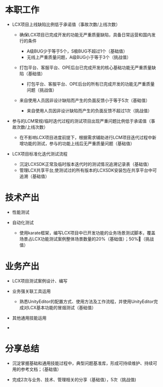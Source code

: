 # 本职工作
- LCX项目上线缺陷比例低于承诺值（事故次数/上线次数）
    - 确保LCX项目已完成开发的功能无严重质量缺陷，具备日常运营和国内发行的条件
        - A级BUG少于等于5个，S极BUG不超过1个（基础值）
        - 无线上严重质量问题，A级BUG小于等于3个（挑战值）

    - 打包平台、客服平台、OPE后台已完成开发的核心基础功能无严重质量缺陷（基础值）
        - 打包平台、客服平台、OPE后台的所有已完成开发的功能无严重质量问题（挑战值）

    - 来自使用人员因非设计缺陷而产生的负面反馈小于等于5次（基础值）
        - 来自使用人员因非设计缺陷而产生的负面反馈不超过1次（挑战值）

- 参与的LCM常规/临时迭代过程的测试项目出现严重问题比例低于承诺值（事故次数/上线次数）
    - 在不影响LCX项目进度前提下，根据需求辅助进行LCM项目迭代过程中新增功能的测试，参与的功能上线后无严重质量问题（基础值）

- LCX项目标准化迭代测试流程
    - 沉淀LCXSDK正常及临时版本迭代时的测试情况追溯记录表（基础值）
    - 管理LCX共享平台,使测试过的所有版本的LCXSDK安装包在共享平台中可追溯（基础值）



# 技术产出
- 性能测试

- 自动化测试
    - 使用karate框架，编写LCX项目中已开发功能的业务场景测试脚本，覆盖场景占LCX功能测试案例整体场景数量的20%（基础值）；50%（挑战值）
    





# 业务产出
- LCX项目测试案例设计、编写

- 业务强关联工具运用
    - 熟悉UnityEditor的配置方式、使用方法及工作流程，并使用UnityEditor完成对LCX基本功能的冒烟测试（基础值）

- 其他通用技能运用

- 







# 分享总结
- 沉淀掌握基础和通用技能过程中，典型问题基准库，形成可持续维护、持续可用的参考文档；（基础值）


- 完成2次与业务、技术、管理相关的分享（基础值），5次（挑战值)